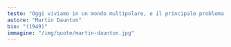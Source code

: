 ```yaml
---
testo: "Oggi viviamo in un mondo multipolare, e il principale problema è quello di garantire che i suoi membri possano cooperare anziché trincerarsi in una condizione di reciproca ostilità"
autore: "Martin Daunton"
bio: "(1949)"
immagine: "/img/quote/martin-daunton.jpg"
---
```


